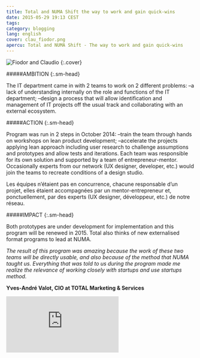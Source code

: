 ```yaml
---
title: Total and NUMA Shift the way to work and gain quick-wins
date: 2015-05-29 19:13 CEST
tags:
category: blogging
lang: english
cover: clau_fiodor.png
apercu: Total and NUMA Shift - The way to work and gain quick-wins
---
```


![Fiodor and Claudio](clau_fiodor.png)
{:.cover}

#####AMBITION
{:.sm-head}

The IT department came in with 2 teams to work on 2 different problems:
–a lack of understanding internally on the role and functions of the IT department;
–design a process that will allow identification and management of IT projects off the usual track and collaborating with an external ecosystem.

#####ACTION
{:.sm-head}

Program was run in 2 steps in October 2014:
–train the team through hands on workshops on lean product development;
–accelerate the projects applying lean approach including user research to challenge assumptions and prototypes and allow tests and iterations.
Each team was responsible for its own solution and supported by a team of entrepreneur-mentor. Occasionally experts from our network (UX designer, developer, etc.) would join the teams to recreate conditions of a design studio.

Les équipes n’étaient pas en concurrence, chacune responsable d’un projet, elles étaient accompagnées par un mentor-entrepreneur et, ponctuellement, par des experts (UX designer, développeur, etc.) de notre réseau.

#####IMPACT
{:.sm-head}

Both prototypes are under development for implementation and this program will be renewed in 2015. Total also thinks of new externalised format programs to lead at NUMA.

*The result of this program was amazing because the work of these two teams will be directly usable, and also because of the method that NUMA taught us. Everything that was told to us during the program made me realize the relevance of working closely with startups and use startups method.*

**Yves-André Valot, CIO at TOTAL Marketing & Services**

<div class="fluid second">
	<div class="mask">
		<iframe src="https://www.youtube.com/embed/I_TmfbKI1Ig" frameborder="0" allowfullscreen></iframe>
	</div>
</div>